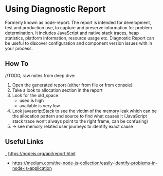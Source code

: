 # Using Diagnostic Report

Formerly known as node-report. The report is intended for development, test and
production use, to capture and preserve information for problem determination.
It includes JavaScript and native stack traces, heap statistics, platform
information, resource usage etc. Diagnostic Report can be useful to discover
configuration and component version issues with in your process.

## How To

//TODO, raw notes from deep dive:

1. Open the generated report (either from file or from console)
2. Take a look to allocation section in the report
3. Look for the old_space
    - used is high
    - available is very low
4. Look javascriptStack to see the victim of the memory leak which can be the allocation pattern and source to find what causes it (JavaScript stack trace won’t always point to the right frame, can be confusing)
5. -> see memory related user journeys to identify exact cause

## Useful Links

_ https://nodejs.org/api/report.html
- https://medium.com/the-node-js-collection/easily-identify-problems-in-node-js-application
